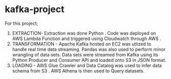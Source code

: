 # kafka-project

For this project; 
1. EXTRACTION- Extraction was done Python . Code was deployed on AWS Lambda Function and 
   triggered  using Cloudwatch through AWS . 
2. TRANSFORMATION - Apache Kafka hosted on EC2 was utlized to handle real time data streaming. Pandas was also used to perform minor wrangling of data 
   sets. Data sets were streamed from Kafka using its Python Producer and 
   Consumer API and loaded onto S3 in JSON format. 
3. LOADING - AWS Glue Crawler and Data Catalog was used to infer data schema 
   from S3 . AWS Athena is then used to Query datasets. 
